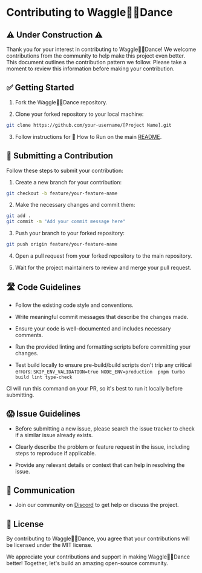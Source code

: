 # Contributing to Waggle🐝💃Dance

## ⚠️ Under Construction ⚠️

Thank you for your interest in contributing to Waggle🐝💃Dance! We welcome contributions from the community to help make this project even better. This document outlines the contribution pattern we follow. Please take a moment to review this information before making your contribution.

## ✅ Getting Started

1. Fork the Waggle🐝💃Dance repository.

2. Clone your forked repository to your local machine:

```bash
git clone https://github.com/your-username/[Project Name].git
```

3. Follow instructions for 🏃 How to Run on the main [README](./README.md).

## 📩 Submitting a Contribution

Follow these steps to submit your contribution:

1. Create a new branch for your contribution:

```bash
git checkout -b feature/your-feature-name
```

2. Make the necessary changes and commit them:

```bash
git add .
git commit -m "Add your commit message here"
```

3. Push your branch to your forked repository:

```bash
git push origin feature/your-feature-name
```

4. Open a pull request from your forked repository to the main repository.

5. Wait for the project maintainers to review and merge your pull request.

## 🛣️ Code Guidelines

- Follow the existing code style and conventions.

- Write meaningful commit messages that describe the changes made.

- Ensure your code is well-documented and includes necessary comments.

- Run the provided linting and formatting scripts before committing your changes.

- Test build locally to ensure pre-build/build scripts don't trip any critical errors: `SKIP_ENV_VALIDATION=true NODE_ENV=production  pnpm turbo build lint type-check`

CI will run this command on your PR, so it's best to run it locally before submitting.

## 😱 Issue Guidelines

- Before submitting a new issue, please search the issue tracker to check if a similar issue already exists.

- Clearly describe the problem or feature request in the issue, including steps to reproduce if applicable.

- Provide any relevant details or context that can help in resolving the issue.

## 🦜 Communication

- Join our community on [Discord](https://discord.gg/Rud2fR3hAX) to get help or discuss the project.

## 📃 License

By contributing to Waggle🐝💃Dance, you agree that your contributions will be licensed under the MIT license.

We appreciate your contributions and support in making Waggle🐝💃Dance better! Together, let's build an amazing open-source community.

